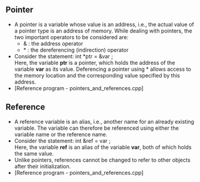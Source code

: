 ## Pointer
- A pointer is a variable whose value is an address, i.e., the actual value of a pointer type is an address of memory. While dealing with pointers, the two important operators to be considered are:
  - & : the address operator
  - \* : the dereferencing (indirection) operator
- Consider the statement: int \*ptr = &var ;<br>
Here, the variable <strong>ptr</strong> is a pointer, which holds the address of the variable <strong>var</strong> as its value. Deferencing a pointer using \* allows access to the memory location and the corresponding value specified by this address.
- [Reference program - pointers_and_references.cpp]

## Reference
- A reference variable is an alias, i.e., another name for an already existing variable. The variable can therefore be referenced using either the variable name or the reference name.
- Consider the statement: int &ref = var ; <br>
Here, the variable <strong>ref</strong> is an alias of the variable <strong>var</strong>, both of which holds the same value.
- Unlike pointers, references cannot be changed to refer to other objects after their initialization.
- [Reference program - pointers_and_references.cpp]
